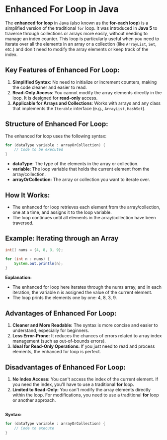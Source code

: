 # Enhanced For Loop in Java

The **enhanced for loop** in Java (also known as the **for-each loop**) is a simplified version of the traditional `for` loop. It was introduced in **Java 5** to traverse through collections or arrays more easily, without needing to manage an index counter. This loop is particularly useful when you need to iterate over all the elements in an array or a collection (like `ArrayList`, `Set`, etc.) and don't need to modify the array elements or keep track of the index.

## Key Features of Enhanced For Loop:
1. **Simplified Syntax**: No need to initialize or increment counters, making the code cleaner and easier to read.
2. **Read-Only Access**: You cannot modify the array elements directly in the loop. It is designed for **read-only** access.
3. **Applicable for Arrays and Collections**: Works with arrays and any class that implements the `Iterable` interface (e.g., `ArrayList`, `HashSet`).

## Structure of Enhanced For Loop:
The enhanced for loop uses the following syntax:

```java
for (dataType variable : arrayOrCollection) {
    // Code to be executed
}
```

- **dataType**: The type of the elements in the array or collection.
- **variable**: The loop variable that holds the current element from the array/collection.
- **arrayOrCollection:** The array or collection you want to iterate over.

## How It Works:
- The enhanced for loop retrieves each element from the array/collection, one at a time, and assigns it to the loop variable.
- The loop continues until all elements in the array/collection have been traversed.

## Example: Iterating through an Array
```java
int[] nums = {4, 8, 3, 9};

for (int n : nums) {
    System.out.println(n);
}
```

**Explanation:**
- The enhanced for loop here iterates through the nums array, and in each iteration, the variable n is assigned the value of the current element.
- The loop prints the elements one by one: 4, 8, 3, 9.


## Advantages of Enhanced For Loop:
1. **Cleaner and More Readable:** The syntax is more concise and easier to understand, especially for beginners.
2. **Less Error-Prone:** It reduces the chances of errors related to array index management (such as out-of-bounds errors).
3. **Ideal for Read-Only Operations:** If you just need to read and process elements, the enhanced for loop is perfect.

## Disadvantages of Enhanced For Loop:
1. **No Index Access:** You can't access the index of the current element. If you need the index, you'll have to use a traditional **for** loop.
2. **Limited to Read-Only:** You can't modify the array elements directly within the loop. For modifications, you need to use a traditional **for** loop or another approach.

##

**Syntax:**

```java
for (dataType variable : arrayOrCollection) {
    // Code to execute
}
```